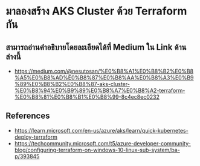 # มาลองสร้าง AKS Cluster ด้วย Terraform กัน

## สามารถอ่านคำอธิบายโดยละเอียดได้ที่ Medium ใน Link ด้านล่างนี้

- https://medium.com/@nesutosan/%E0%B8%A1%E0%B8%B2%E0%B8%A5%E0%B8%AD%E0%B8%87%E0%B8%AA%E0%B8%A3%E0%B9%89%E0%B8%B2%E0%B8%87-aks-cluster-%E0%B8%94%E0%B9%89%E0%B8%A7%E0%B8%A2-terraform-%E0%B8%81%E0%B8%B1%E0%B8%99-8c4ec8ec0232

## References

- https://learn.microsoft.com/en-us/azure/aks/learn/quick-kubernetes-deploy-terraform
- https://techcommunity.microsoft.com/t5/azure-developer-community-blog/configuring-terraform-on-windows-10-linux-sub-system/ba-p/393845
